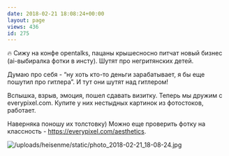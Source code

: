 ```yaml
---
date: 2018-02-21 18:08:24+00:00
layout: page
views: 436
id: 275
---
```


🔥 Сижу на конфе opentalks, пацаны крышесносно питчат новый бизнес (ai-выбиралка фотки в инсту). Шутят про негритянских детей.

Думаю про себя - “ну хоть кто-то деньги зарабатывает, я бы еще пошутил про гитлера”. И тут они шутят над гитлером! 

Вспышка, взрыв, эмоция, пошел сдавать визитку. Теперь мы дружим с everypixel.com. Купите у них нестыдных картинок из фотостоков, работает. 

Наверняка поношу их толстовку) Можно еще проверить фотку на классность - https://everypixel.com/aesthetics.



![/uploads/heisenme/static/photo_2018-02-21_18-08-24.jpg](/uploads/heisenme/static/photo_2018-02-21_18-08-24.jpg)
